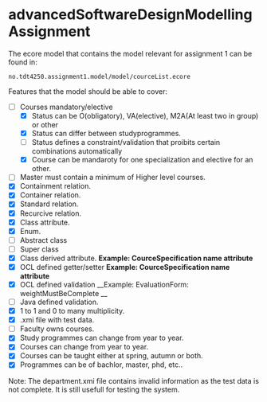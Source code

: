 # advancedSoftwareDesignModellingAssignment

The ecore model that contains the model relevant for assignment 1 can be found in:

```
no.tdt4250.assignment1.model/model/courceList.ecore
```

Features that the model should be able to cover:

- [ ] Courses mandatory/elective
	- [x] Status can be O(obligatory), VA(elective), M2A(At least two in group) or other
	- [x] Status can differ between studyprogrammes.
	- [ ] Status defines a constraint/validation that proibits certain combinations automatically
	- [x] Course can be mandaroty for one specialization and elective for an other.
- [ ] Master must contain a minimum of Higher level courses.
- [x] Containment relation.
- [x] Container relation.
- [x] Standard relation.
- [x] Recurcive relation.
- [x] Class attribute.
- [x] Enum.
- [ ] Abstract class
- [ ] Super class
- [x] Class derived attribute. __Example: CourceSpecification name attribute__
- [x] OCL defined getter/setter __Example: CourceSpecification name attribute__
- [x] OCL defined validation __Example: EvaluationForm: weightMustBeComplete __
- [ ] Java defined validation.
- [x] 1 to 1 and 0 to many multiplicity.
- [x] .xmi file with test data.
- [ ] Faculty owns courses.
- [x] Study programmes can change from year to year.
- [x] Courses can change from year to year.
- [x] Courses can be taught either at spring, autumn or both.
- [x] Programmes can be of bachlor, master, phd, etc..

Note: The department.xmi file contains invalid information as the test data is not complete. It is still usefull for testing the system.